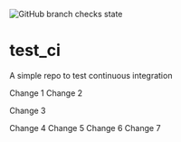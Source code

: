 ![GitHub branch checks state](https://img.shields.io/github/checks-status/Naktakala/test_ci/main?label=main)
# test_ci
A simple repo to test continuous integration

Change 1
Change 2

Change 3

Change 4
Change 5
Change 6
Change 7

